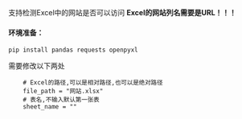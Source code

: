 支持检测Excel中的网站是否可以访问
**Excel的网站列名需要是URL！！！**

#### 环境准备：
`pip install pandas requests openpyxl`

需要修改以下两处
```
    # Excel的路径,可以是相对路径,也可以是绝对路径
    file_path = "网站.xlsx"
    # 表名,不输入默认第一张表
    sheet_name = ""
```